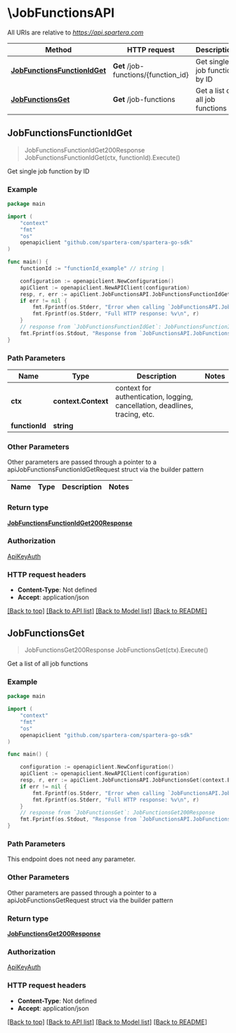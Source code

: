 # \JobFunctionsAPI

All URIs are relative to *https://api.spartera.com*

Method | HTTP request | Description
------------- | ------------- | -------------
[**JobFunctionsFunctionIdGet**](JobFunctionsAPI.md#JobFunctionsFunctionIdGet) | **Get** /job-functions/{function_id} | Get single job function by ID
[**JobFunctionsGet**](JobFunctionsAPI.md#JobFunctionsGet) | **Get** /job-functions | Get a list of all job functions



## JobFunctionsFunctionIdGet

> JobFunctionsFunctionIdGet200Response JobFunctionsFunctionIdGet(ctx, functionId).Execute()

Get single job function by ID

### Example

```go
package main

import (
	"context"
	"fmt"
	"os"
	openapiclient "github.com/spartera-com/spartera-go-sdk"
)

func main() {
	functionId := "functionId_example" // string | 

	configuration := openapiclient.NewConfiguration()
	apiClient := openapiclient.NewAPIClient(configuration)
	resp, r, err := apiClient.JobFunctionsAPI.JobFunctionsFunctionIdGet(context.Background(), functionId).Execute()
	if err != nil {
		fmt.Fprintf(os.Stderr, "Error when calling `JobFunctionsAPI.JobFunctionsFunctionIdGet``: %v\n", err)
		fmt.Fprintf(os.Stderr, "Full HTTP response: %v\n", r)
	}
	// response from `JobFunctionsFunctionIdGet`: JobFunctionsFunctionIdGet200Response
	fmt.Fprintf(os.Stdout, "Response from `JobFunctionsAPI.JobFunctionsFunctionIdGet`: %v\n", resp)
}
```

### Path Parameters


Name | Type | Description  | Notes
------------- | ------------- | ------------- | -------------
**ctx** | **context.Context** | context for authentication, logging, cancellation, deadlines, tracing, etc.
**functionId** | **string** |  | 

### Other Parameters

Other parameters are passed through a pointer to a apiJobFunctionsFunctionIdGetRequest struct via the builder pattern


Name | Type | Description  | Notes
------------- | ------------- | ------------- | -------------


### Return type

[**JobFunctionsFunctionIdGet200Response**](JobFunctionsFunctionIdGet200Response.md)

### Authorization

[ApiKeyAuth](../README.md#ApiKeyAuth)

### HTTP request headers

- **Content-Type**: Not defined
- **Accept**: application/json

[[Back to top]](#) [[Back to API list]](../README.md#documentation-for-api-endpoints)
[[Back to Model list]](../README.md#documentation-for-models)
[[Back to README]](../README.md)


## JobFunctionsGet

> JobFunctionsGet200Response JobFunctionsGet(ctx).Execute()

Get a list of all job functions

### Example

```go
package main

import (
	"context"
	"fmt"
	"os"
	openapiclient "github.com/spartera-com/spartera-go-sdk"
)

func main() {

	configuration := openapiclient.NewConfiguration()
	apiClient := openapiclient.NewAPIClient(configuration)
	resp, r, err := apiClient.JobFunctionsAPI.JobFunctionsGet(context.Background()).Execute()
	if err != nil {
		fmt.Fprintf(os.Stderr, "Error when calling `JobFunctionsAPI.JobFunctionsGet``: %v\n", err)
		fmt.Fprintf(os.Stderr, "Full HTTP response: %v\n", r)
	}
	// response from `JobFunctionsGet`: JobFunctionsGet200Response
	fmt.Fprintf(os.Stdout, "Response from `JobFunctionsAPI.JobFunctionsGet`: %v\n", resp)
}
```

### Path Parameters

This endpoint does not need any parameter.

### Other Parameters

Other parameters are passed through a pointer to a apiJobFunctionsGetRequest struct via the builder pattern


### Return type

[**JobFunctionsGet200Response**](JobFunctionsGet200Response.md)

### Authorization

[ApiKeyAuth](../README.md#ApiKeyAuth)

### HTTP request headers

- **Content-Type**: Not defined
- **Accept**: application/json

[[Back to top]](#) [[Back to API list]](../README.md#documentation-for-api-endpoints)
[[Back to Model list]](../README.md#documentation-for-models)
[[Back to README]](../README.md)

